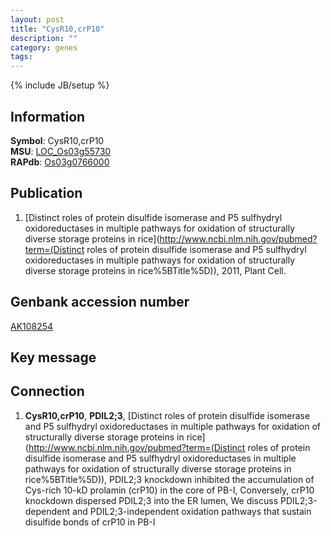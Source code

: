 ```yaml
---
layout: post
title: "CysR10,crP10"
description: ""
category: genes
tags: 
---
```

{% include JB/setup %}

## Information
__Symbol__: CysR10,crP10  
__MSU__: [LOC_Os03g55730](http://rice.plantbiology.msu.edu/cgi-bin/ORF_infopage.cgi?orf=LOC_Os03g55730)  
__RAPdb__: [Os03g0766000](http://rapdb.dna.affrc.go.jp/viewer/gbrowse_details/irgsp1?name=Os03g0766000)  

## Publication
1. [Distinct roles of protein disulfide isomerase and P5 sulfhydryl oxidoreductases in multiple pathways for oxidation of structurally diverse storage proteins in rice](http://www.ncbi.nlm.nih.gov/pubmed?term=(Distinct roles of protein disulfide isomerase and P5 sulfhydryl oxidoreductases in multiple pathways for oxidation of structurally diverse storage proteins in rice%5BTitle%5D)), 2011, Plant Cell.

## Genbank accession number
[AK108254](http://www.ncbi.nlm.nih.gov/nuccore/AK108254)

## Key message

## Connection
1. __CysR10,crP10__, __PDIL2;3__, [Distinct roles of protein disulfide isomerase and P5 sulfhydryl oxidoreductases in multiple pathways for oxidation of structurally diverse storage proteins in rice](http://www.ncbi.nlm.nih.gov/pubmed?term=(Distinct roles of protein disulfide isomerase and P5 sulfhydryl oxidoreductases in multiple pathways for oxidation of structurally diverse storage proteins in rice%5BTitle%5D)),  PDIL2;3 knockdown inhibited the accumulation of Cys-rich 10-kD prolamin (crP10) in the core of PB-I, Conversely, crP10 knockdown dispersed PDIL2;3 into the ER lumen, We discuss PDIL2;3-dependent and PDIL2;3-independent oxidation pathways that sustain disulfide bonds of crP10 in PB-I



